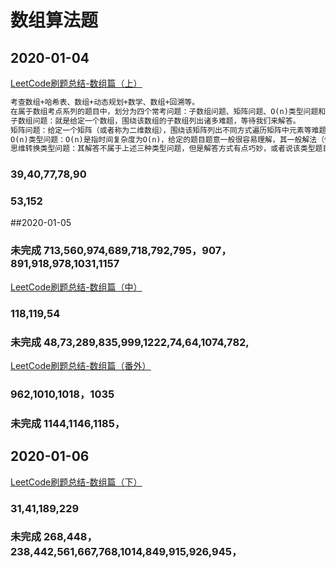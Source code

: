 # 数组算法题
## 2020-01-04
[LeetCode刷题总结-数组篇（上）](https://www.cnblogs.com/liuzhen1995/p/11789339.html)
```markdown
考查数组+哈希表、数组+动态规划+数学、数组+回溯等。
在属于数组考点系列的题目中，划分为四个常考问题：子数组问题、矩阵问题、O(n)类型问题和思维转换类型问题。
子数组问题：就是给定一个数组，围绕该数组的子数组列出诸多难题，等待我们来解答。
矩阵问题：给定一个矩阵（或者称为二维数组），围绕该矩阵列出不同方式遍历矩阵中元素等难题，等待我们来解答。
O(n)类型问题：O(n)是指时间复杂度为O(n)，给定的题目题意一般很容易理解，其一般解法（俗称暴力解法，时间复杂度一般为O(n^2)，甚至更高）也很简单，但是题目要求你的解法时间复杂度为O(n)。看到这些题目的某些解答后，会让我们忍不住夸赞：真乃神人、好厉害、奇异特解、巧妙、强、优雅。
思维转换类型问题：其解答不属于上述三种类型问题，但是解答方式有点巧妙，或者说该类型题目较为基础，很可能考察你的快速应用代码能力的题目。
```
### 39,40,77,78,90
### 53,152
##2020-01-05
### 未完成 713,560,974,689,718,792,795，907，891,918,978,1031,1157
[LeetCode刷题总结-数组篇（中）](https://www.cnblogs.com/liuzhen1995/p/11806842.html)
### 118,119,54
### 未完成  48,73,289,835,999,1222,74,64,1074,782,
[LeetCode刷题总结-数组篇（番外）](https://www.cnblogs.com/liuzhen1995/p/11838623.html)
### 962,1010,1018，1035
### 未完成 1144,1146,1185，
## 2020-01-06
[LeetCode刷题总结-数组篇（下）](https://www.cnblogs.com/liuzhen1995/p/11840387.html)
### 31,41,189,229
### 未完成 268,448，238,442,561,667,768,1014,849,915,926,945，
